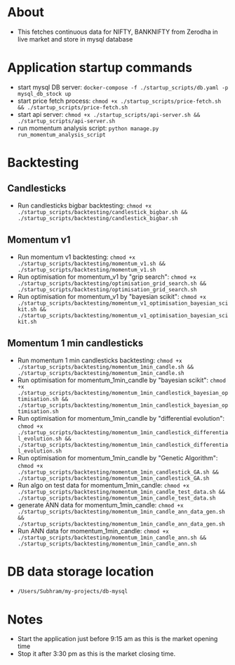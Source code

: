 # About
* This fetches continuous data for NIFTY, BANKNIFTY from Zerodha in live market and store in mysql database

# Application startup commands
* start mysql DB server: `docker-compose -f ./startup_scripts/db.yaml -p mysql_db_stock up`
* start price fetch process: `chmod +x ./startup_scripts/price-fetch.sh && ./startup_scripts/price-fetch.sh`
* start api server: `chmod +x ./startup_scripts/api-server.sh && ./startup_scripts/api-server.sh`
* run momentum analysis script: `python manage.py run_momentum_analysis_script`

# Backtesting
## Candlesticks
* Run candlesticks bigbar backtesting: `chmod +x ./startup_scripts/backtesting/candlestick_bigbar.sh && ./startup_scripts/backtesting/candlestick_bigbar.sh`

## Momentum v1
* Run momentum v1 backtesting: `chmod +x ./startup_scripts/backtesting/momentum_v1.sh && ./startup_scripts/backtesting/momentum_v1.sh`
* Run optimisation for momentum_v1 by "grip search": `chmod +x ./startup_scripts/backtesting/optimisation_grid_search.sh && ./startup_scripts/backtesting/optimisation_grid_search.sh`
* Run optimisation for momentum_v1 by "bayesian scikit": `chmod +x ./startup_scripts/backtesting/momentum_v1_optimisation_bayesian_scikit.sh && ./startup_scripts/backtesting/momentum_v1_optimisation_bayesian_scikit.sh`

## Momentum 1 min candlesticks
* Run momentum 1 min candlesticks backtesting: `chmod +x ./startup_scripts/backtesting/momentum_1min_candle.sh && ./startup_scripts/backtesting/momentum_1min_candle.sh`
* Run optimisation for momentum_1min_candle by "bayesian scikit": `chmod +x ./startup_scripts/backtesting/momentum_1min_candlestick_bayesian_optimisation.sh && ./startup_scripts/backtesting/momentum_1min_candlestick_bayesian_optimisation.sh`
* Run optimisation for momentum_1min_candle by "differential evolution": `chmod +x ./startup_scripts/backtesting/momentum_1min_candlestick_differential_evolution.sh && ./startup_scripts/backtesting/momentum_1min_candlestick_differential_evolution.sh`
* Run optimisation for momentum_1min_candle by "Genetic Algorithm": `chmod +x ./startup_scripts/backtesting/momentum_1min_candlestick_GA.sh && ./startup_scripts/backtesting/momentum_1min_candlestick_GA.sh`
* Run algo on test data for momentum_1min_candle: `chmod +x ./startup_scripts/backtesting/momentum_1min_candle_test_data.sh && ./startup_scripts/backtesting/momentum_1min_candle_test_data.sh`
* generate ANN data for momentum_1min_candle: `chmod +x ./startup_scripts/backtesting/momentum_1min_candle_ann_data_gen.sh && ./startup_scripts/backtesting/momentum_1min_candle_ann_data_gen.sh`
* Run ANN data for momentum_1min_candle: `chmod +x ./startup_scripts/backtesting/momentum_1min_candle_ann.sh && ./startup_scripts/backtesting/momentum_1min_candle_ann.sh`

# DB data storage location
* `/Users/Subhram/my-projects/db-mysql`

# Notes
* Start the application just before 9:15 am as this is the market opening time
* Stop it after 3:30 pm as this is the market closing time.
